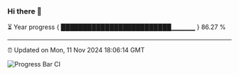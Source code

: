 ### Hi there 👋

⏳ Year progress { █████████████████████████▁▁▁▁▁ } 86.27 %

---

⏰ Updated on Mon, 11 Nov 2024 18:06:14 GMT

![Progress Bar CI](https://github.com/liununu/liununu/workflows/Progress%20Bar%20CI/badge.svg)
